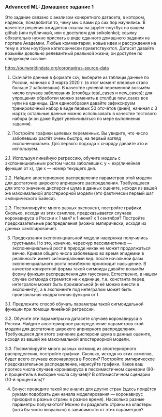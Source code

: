 ### Advanced ML: Домашнее задание 1

Это задание связано с анализом конкретного датасета, в котором, надеюсь, понадобится то, чему мы с вами до сих пор научились. В качестве решения ожидается ссылка на jupyter-ноутбук на вашем github (или публичный, или с доступом для snikolenko); ссылку обязательно нужно прислать в виде сданного домашнего задания на портале Академии. Любые комментарии, новые идеи и рассуждения на тему в этом ноутбуке категорически приветствуются. Датасет давайте возьмём довольно релевантный реальной жизни; он доступен по следующей ссылке:

https://ourworldindata.org/coronavirus-source-data

1. Скачайте данные в формате csv, выберите из таблицы данные по России, начиная с 3 марта 2020 г. (в этот момент впервые стало больше 2 заболевших). В качестве целевой переменной возьмём число случаев заболевания (столбцы total_cases и new_cases); для упрощения обработки можно заменить в столбце new_cases все нули на единицы. Для единообразия давайте зафиксируем тренировочный набор в виде первых 50 отсчётов (дней), начиная с 3 марта; остальные данные можно использовать в качестве тестового набора (и он даже будет увеличиваться по мере выполнения задания).

2. Постройте графики целевых переменных. Вы увидите, что число заболевших растёт очень быстро, на первый взгляд экспоненциально. Для первого подхода к снаряду давайте это и используем.

 2.1. Используя линейную регрессию, обучите модель с экспоненциальным ростом числа заболевших: y ~ exp(линейная функция от x), где x — номер текущего дня.

 2.2. Найдите апостериорное распределение параметров этой модели для достаточно широкого априорного распределения. Требующееся для этого значение дисперсии шума в данных оцените, исходя из вашей же максимальной апостериорной модели (это фактически первый шаг эмпирического Байеса).

 2.3. Посэмплируйте много разных экспонент, постройте графики. Сколько, исходя из этих сэмплов, предсказывается случаев коронавируса в России к 1 мая? к 1 июня? к 1 сентября? Постройте предсказательные распределения (можно эмпирически, исходя из данных сэмплирования).
 
3. Предсказания экспоненциальной модели наверняка получились грустными. Но это, конечно, чересчур пессимистично — экспоненциальный рост в природе никак не может продолжаться вечно. Кривая общего числа заболевших во время эпидемии в реальности имеет сигмоидальный вид: после начальной фазы экспоненциального роста неизбежно происходит насыщение. В качестве конкретной формы такой сигмоиды давайте возьмём форму функции распределения для гауссиана. Естественно, в нашем случае сигмоида стремится не к единице, т.е. константа перед интегралом может быть произвольной (и её можно внести в экспоненту), а в экспоненте под интегралом может быть произвольная квадратичная функция от t.

 3.1. Предложите способ обучать параметры такой сигмоидальной функции при помощи линейной регрессии.
 
 3.2. Обучите эти параметры на датасете случаев коронавируса в России. Найдите апостериорное распределение параметров этой модели для достаточно широкого априорного распределения. Требующееся для этого значение дисперсии шума в данных оцените, исходя из вашей же максимальной апостериорной модели.
 
 3.3. Посэмплируйте много разных сигмоид из апостериорного распределения, постройте графики. Сколько, исходя из этих сэмплов, будет всего случаев коронавируса в России? Постройте эмпирическое предсказательное распределение, нарисуйте графики. Каков ваш прогноз числа случаев коронавируса в пессимистичном сценарии (90-й процентиль в выборке числа случаев)? В оптимистичном сценарии (10-й процентиль)?
 
4. Бонус: проведите такой же анализ для других стран (здесь придётся руками подобрать дни начала моделирования — коронавирус приходил в разные страны в разное время). Насколько разные параметры получаются? Можно ли разделить страны на кластеры (хотя бы чисто визуально) в зависимости от этих параметров?


